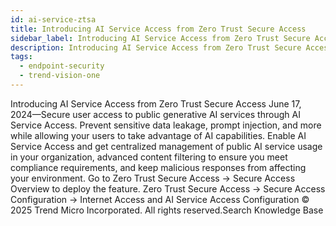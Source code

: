 ```yaml
---
id: ai-service-ztsa
title: Introducing AI Service Access from Zero Trust Secure Access
sidebar_label: Introducing AI Service Access from Zero Trust Secure Access
description: Introducing AI Service Access from Zero Trust Secure Access
tags:
  - endpoint-security
  - trend-vision-one
---
```


 Introducing AI Service Access from Zero Trust Secure Access June 17, 2024—Secure user access to public generative AI services through AI Service Access. Prevent sensitive data leakage, prompt injection, and more while allowing your users to take advantage of AI capabilities. Enable AI Service Access and get centralized management of public AI service usage in your organization, advanced content filtering to ensure you meet compliance requirements, and keep malicious responses from affecting your environment. Go to Zero Trust Secure Access → Secure Access Overview to deploy the feature. Zero Trust Secure Access → Secure Access Configuration → Internet Access and AI Service Access Configuration © 2025 Trend Micro Incorporated. All rights reserved.Search Knowledge Base